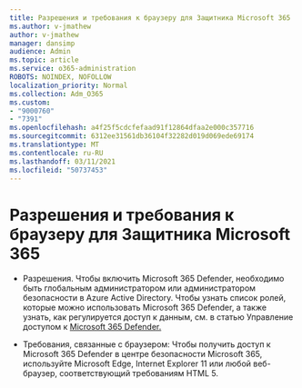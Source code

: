 ```yaml
---
title: Разрешения и требования к браузеру для Защитника Microsoft 365
ms.author: v-jmathew
author: v-jmathew
manager: dansimp
audience: Admin
ms.topic: article
ms.service: o365-administration
ROBOTS: NOINDEX, NOFOLLOW
localization_priority: Normal
ms.collection: Adm_O365
ms.custom:
- "9000760"
- "7391"
ms.openlocfilehash: a4f25f5cdcfefaad91f12864dfaa2e000c357716
ms.sourcegitcommit: 6312ee31561db36104f32282d019d069ede69174
ms.translationtype: MT
ms.contentlocale: ru-RU
ms.lasthandoff: 03/11/2021
ms.locfileid: "50737453"
---
```

# <a name="permissions-and-browser-related-requirements-for-microsoft-365-defender"></a>Разрешения и требования к браузеру для Защитника Microsoft 365

- Разрешения. Чтобы включить Microsoft 365 Defender, необходимо быть глобальным администратором или администратором безопасности в Azure Active Directory. Чтобы узнать список ролей, которые можно использовать Microsoft 365 Defender, а также узнать, как регулируется доступ к данным, см. в статью Управление доступом к [Microsoft 365 Defender.](https://go.microsoft.com/fwlink/?linkid=2143626)

- Требования, связанные с браузером: Чтобы получить доступ к Microsoft 365 Defender в центре безопасности Microsoft 365, используйте Microsoft Edge, Internet Explorer 11 или любой веб-браузер, соответствующий требованиям HTML 5.

